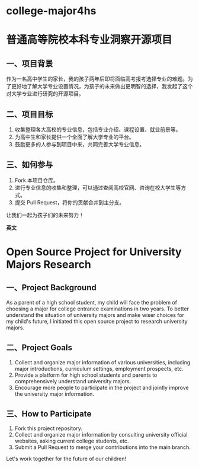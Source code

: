 # college-major4hs
# 普通高等院校本科专业洞察开源项目

## 一、项目背景
作为一名高中学生的家长，我的孩子两年后即将面临高考报考选择专业的难题。为了更好地了解大学专业设置情况，为孩子的未来做出更明智的选择，我发起了这个对大学专业进行研究的开源项目。

## 二、项目目标
1. 收集整理各大高校的专业信息，包括专业介绍、课程设置、就业前景等。
2. 为高中生和家长提供一个全面了解大学专业的平台。
3. 鼓励更多的人参与到项目中来，共同完善大学专业信息。

## 三、如何参与
1. Fork 本项目仓库。
2. 进行专业信息的收集和整理，可以通过查阅高校官网、咨询在校大学生等方式。
3. 提交 Pull Request，将你的贡献合并到主分支。

让我们一起为孩子们的未来努力！

**英文**

# Open Source Project for University Majors Research

## 一、Project Background
As a parent of a high school student, my child will face the problem of choosing a major for college entrance examinations in two years. To better understand the situation of university majors and make wiser choices for my child's future, I initiated this open source project to research university majors.

## 二、Project Goals
1. Collect and organize major information of various universities, including major introductions, curriculum settings, employment prospects, etc.
2. Provide a platform for high school students and parents to comprehensively understand university majors.
3. Encourage more people to participate in the project and jointly improve the university major information.

## 三、How to Participate
1. Fork this project repository.
2. Collect and organize major information by consulting university official websites, asking current college students, etc.
3. Submit a Pull Request to merge your contributions into the main branch.

Let's work together for the future of our children!

